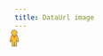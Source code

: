```yaml
---
title: DataUrl image
---
```


<img src="data:image/svg+xml,%3Csvg%20xmlns%3D%22http%3A//www.w3.org/2000/svg%22%20viewBox%3D%220%200%2023%2038%22%3E%3Cpath%20d%3D%22M16.6%2038.1h-5.5l-.2-2.9-.2%202.9h-5.5L5%2025.3l-.8%202a1.53%201.53%200%2001-1.9.9l-1.2-.4a1.58%201.58%200%2001-1-1.9v-.1c.3-.9%203.1-11.2%203.1-11.2a2.66%202.66%200%20012.3-2l.6-.5a6.93%206.93%200%20014.7-12%206.8%206.8%200%20014.9%202%207%207%200%20012%204.9%206.65%206.65%200%2001-2.2%205l.7.5a2.78%202.78%200%20012.4%202s2.9%2011.2%202.9%2011.3a1.53%201.53%200%2001-.9%201.9l-1.3.4a1.63%201.63%200%2001-1.9-.9l-.7-1.8-.1%2012.7zm-3.6-2h1.7L14.9%2020.3l1.9-.3%202.4%206.3.3-.1c-.2-.8-.8-3.2-2.8-10.9a.63.63%200%2000-.6-.5h-.6l-1.1-.9h-1.9l-.3-2a4.83%204.83%200%20003.5-4.7A4.78%204.78%200%200011%202.3H10.8a4.9%204.9%200%2000-1.4%209.6l-.3%202h-1.9l-1%20.9h-.6a.74.74%200%2000-.6.5c-2%207.5-2.7%2010-3%2010.9l.3.1L4.8%2020l1.9.3.2%2015.8h1.6l.6-8.4a1.52%201.52%200%20011.5-1.4%201.5%201.5%200%20011.5%201.4l.9%208.4zm-10.9-9.6zm17.5-.1z%22%20style%3D%22isolation%3Aisolate%22%20fill%3D%22%23333%22%20opacity%3D%22.7%22/%3E%3Cpath%20d%3D%22M5.9%2013.6l1.1-.9h7.8l1.2.9%22%20fill%3D%22%23ce592c%22/%3E%3Cellipse%20cx%3D%2210.9%22%20cy%3D%2213.1%22%20rx%3D%222.7%22%20ry%3D%22.3%22%20style%3D%22isolation%3Aisolate%22%20fill%3D%22%23ce592c%22%20opacity%3D%22.5%22/%3E%3Cpath%20d%3D%22M20.6%2026.1l-2.9-11.3a1.71%201.71%200%2000-1.6-1.2H5.699999999999999a1.69%201.69%200%2000-1.5%201.3l-3.1%2011.3a.61.61%200%2000.3.7l1.1.4a.61.61%200%2000.7-.3l2.7-6.7.2%2016.8h3.6l.6-9.3a.47.47%200%2001.44-.5h.06c.4%200%20.4.2.5.5l.6%209.3h3.6L15.7%2020.3l2.5%206.6a.52.52%200%2000.66.31l1.2-.4a.57.57%200%2000.5-.7z%22%20fill%3D%22%23fdbf2d%22/%3E%3Cpath%20d%3D%22M7%2013.6l3.9%206.7%203.9-6.7%22%20style%3D%22isolation%3Aisolate%22%20fill%3D%22%23cf572e%22%20opacity%3D%22.6%22/%3E%3Ccircle%20cx%3D%2210.9%22%20cy%3D%227%22%20r%3D%225.9%22%20fill%3D%22%23fdbf2d%22/%3E%3C/svg%3E" alt="Street View Pegman Control" style="height:30px;width:30px;position:absolute;transform:translate(-50%,-50%);pointer-events:none">